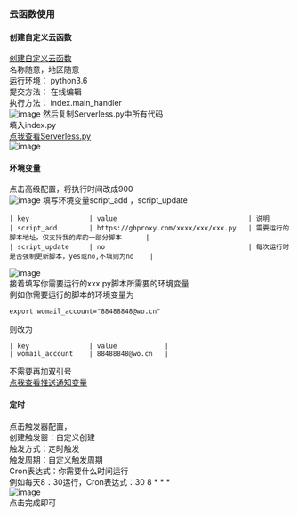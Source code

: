 ### 云函数使用
#### 创建自定义云函数
[创建自定义云函数](https://console.cloud.tencent.com/scf/list-create?rid=1&ns=default&functionName=helloworld-1621082690&createType=empty)              
名称随意，地区随意       
运行环境： python3.6       
提交方法： 在线编辑        
执行方法： index.main_handler        
![image](https://user-images.githubusercontent.com/79479594/137999218-9978d63e-2d98-4dd7-8aaa-8636837fc0a4.png)
然后复制Serverless.py中所有代码            
填入index.py        
[点我查看Serverless.py](https://github.com/wuye999/myScripts/blob/main/Serverless.py)           
![image](https://user-images.githubusercontent.com/79479594/137999805-84d2c251-3e80-46be-92e1-97870b027e88.png)
#### 环境变量
点击高级配置，将执行时间改成900         
![image](https://user-images.githubusercontent.com/79479594/138000046-57536607-7dd8-4303-aa14-46ec9954d7b1.png)
填写环境变量script_add ，script_update         
```
| key               | value                                 | 说明              
| script_add        | https://ghproxy.com/xxxx/xxx/xxx.py   | 需要运行的脚本地址，仅支持我的库的一部分脚本      |           
| script_update     | no                                    | 每次运行时是否强制更新脚本，yes或no,不填则为no    |          
```
![image](https://user-images.githubusercontent.com/79479594/138000369-5280b3b7-6a3d-4459-9c0b-8ec0a24581d6.png)         
接着填写你需要运行的xxx.py脚本所需要的环境变量          
例如你需要运行的脚本的环境变量为          
```
export womail_account="88488848@wo.cn"          
```
则改为         
```
| key               | value            |        
| womail_account    | 88488848@wo.cn   |        
```
不需要再加双引号        
[点我查看推送通知变量](https://github.com/wuye999/myScripts/blob/main/send.md)            
#### 定时     
点击触发器配置，        
创建触发器：自定义创建       
触发方式：定时触发       
触发周期：自定义触发周期          
Cron表达式：你需要什么时间运行         
例如每天8：30运行，Cron表达式：30 8 * * *           
![image](https://user-images.githubusercontent.com/79479594/138001054-03099538-177c-472a-bb38-f5cd2e510e6d.png)           
点击完成即可          












